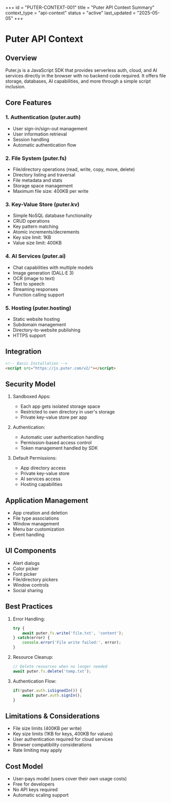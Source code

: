 +++
id = "PUTER-CONTEXT-001"
title = "Puter API Context Summary"
context_type = "api-context"
status = "active"
last_updated = "2025-05-05"
+++

# Puter API Context

## Overview
Puter.js is a JavaScript SDK that provides serverless auth, cloud, and AI services directly in the browser with no backend code required. It offers file storage, databases, AI capabilities, and more through a simple script inclusion.

## Core Features

### 1. Authentication (puter.auth)
- User sign-in/sign-out management
- User information retrieval
- Session handling
- Automatic authentication flow

### 2. File System (puter.fs)
- File/directory operations (read, write, copy, move, delete)
- Directory listing and traversal
- File metadata and stats
- Storage space management
- Maximum file size: 400KB per write

### 3. Key-Value Store (puter.kv)
- Simple NoSQL database functionality
- CRUD operations
- Key pattern matching
- Atomic increments/decrements
- Key size limit: 1KB
- Value size limit: 400KB

### 4. AI Services (puter.ai)
- Chat capabilities with multiple models
- Image generation (DALL·E 3)
- OCR (image to text)
- Text to speech
- Streaming responses
- Function calling support

### 5. Hosting (puter.hosting)
- Static website hosting
- Subdomain management 
- Directory-to-website publishing
- HTTPS support

## Integration

```html
<!-- Basic Installation -->
<script src="https://js.puter.com/v2/"></script>
```

## Security Model
1. Sandboxed Apps:
   - Each app gets isolated storage space
   - Restricted to own directory in user's storage
   - Private key-value store per app

2. Authentication:
   - Automatic user authentication handling
   - Permission-based access control
   - Token management handled by SDK

3. Default Permissions:
   - App directory access
   - Private key-value store
   - AI services access
   - Hosting capabilities

## Application Management
- App creation and deletion
- File type associations
- Window management
- Menu bar customization
- Event handling

## UI Components
- Alert dialogs
- Color picker
- Font picker
- File/directory pickers
- Window controls
- Social sharing

## Best Practices
1. Error Handling:
   ```javascript
   try {
       await puter.fs.write('file.txt', 'content');
   } catch(error) {
       console.error('File write failed:', error);
   }
   ```

2. Resource Cleanup:
   ```javascript
   // Delete resources when no longer needed
   await puter.fs.delete('temp.txt');
   ```

3. Authentication Flow:
   ```javascript
   if(!puter.auth.isSignedIn()) {
       await puter.auth.signIn();
   }
   ```

## Limitations & Considerations
- File size limits (400KB per write)
- Key size limits (1KB for keys, 400KB for values)
- User authentication required for cloud services
- Browser compatibility considerations
- Rate limiting may apply

## Cost Model
- User-pays model (users cover their own usage costs)
- Free for developers
- No API keys required
- Automatic scaling support